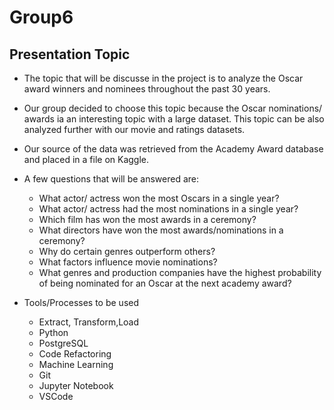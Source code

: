 # Group6
## Presentation Topic

- The topic that will be discusse in the project is to analyze the Oscar award winners and nominees throughout the past 30 years. 

- Our group decided to choose this topic because the Oscar nominations/ awards ia an interesting topic with a large dataset. This topic can be also analyzed further with our movie and ratings datasets.

- Our source of the data was retrieved from the Academy Award database and placed in a file on Kaggle. 

- A few questions that will be answered are:
	- What actor/ actress won the most Oscars in a single year?
	- What actor/ actress had the most nominations in a single year?
	- Which film has won the most awards in a ceremony?
	- What directors have won the most awards/nominations in a ceremony?
	- Why do certain genres outperform others?
	- What factors influence movie nominations?
	- What genres and production companies have the highest probability of being nominated for an Oscar at the next academy award?

- Tools/Processes to be used
	- Extract, Transform,Load
	- Python
	- PostgreSQL
	- Code Refactoring
	- Machine Learning
	- Git
	- Jupyter Notebook
	- VSCode
